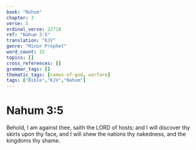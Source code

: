 ```yaml
---
book: "Nahum"
chapter: 3
verse: 5
ordinal_verse: 22718
ref: "Nahum 3:5"
translation: "KJV"
genre: "Minor Prophet"
word_count: 32
topics: []
cross_references: []
grammar_tags: []
thematic_tags: [names-of-god, warfare]
tags: ["Bible","KJV","Nahum"]
---
```


# Nahum 3:5

Behold, I am against thee, saith the LORD of hosts; and I will discover thy skirts upon thy face, and I will shew the nations thy nakedness, and the kingdoms thy shame.
